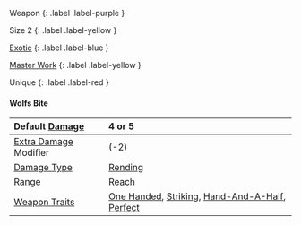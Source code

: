 Weapon
{: .label .label-purple }

Size 2
{: .label .label-yellow }

[Exotic](Game/Designing-Weapons#Exotic)
{: .label .label-blue }

[Master Work](Game/Designing-Weapons#Master%20Work)
{: .label .label-yellow }

Unique
{: .label .label-red }

#### Wolfs Bite

| Default [Damage](Core/Weapons#Damage)                     | 4 or 5                                                                                                                                                           |
| :-------------------------------------------------------- | :--------------------------------------------------------------------------------------------------------------------------------------------------------------- |
| [Extra Damage](Game/Core/Attacks#Extra%20Damage) Modifier | (-2)                                                                                                                                                             |
| [Damage Type](Core/Weapons#Damage%20Type)                 | [Rending](Core/Injury#Rending)                                                                                                                                   |
| [Range](Core/Weapons#Range)                               | [Reach](Core/Movement#Reach)                                                                                                                                     |
| [Weapon Traits](Core/Weapon-Traits)                       | [One Handed](Game/Core/Blocks/One-Handed), [Striking](Game/Core/Blocks/Striking), [Hand-And-A-Half](Game/Blocks/Hand-And-A-Half), [Perfect](Game/Blocks/Perfect) |
